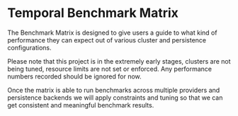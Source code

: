 # Temporal Benchmark Matrix

The Benchmark Matrix is designed to give users a guide to what kind of performance they can expect out of various cluster and persistence configurations.

Please note that this project is in the extremely early stages, clusters are not being tuned, resource limits are not set or enforced. Any performance numbers recorded should be ignored for now.

Once the matrix is able to run benchmarks across multiple providers and persistence backends we will apply constraints and tuning so that we can get consistent and meaningful benchmark results.
